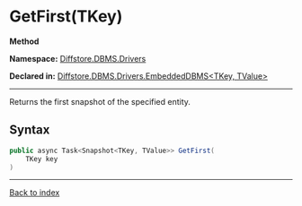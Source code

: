 # GetFirst(TKey)

**Method**

**Namespace:** [Diffstore.DBMS.Drivers](Diffstore.DBMS.Drivers.md)

**Declared in:** [Diffstore.DBMS.Drivers.EmbeddedDBMS<TKey, TValue>](Diffstore.DBMS.Drivers.EmbeddedDBMS{TKey,TValue}.md)

------



Returns the first snapshot of the specified entity.


## Syntax

```csharp
public async Task<Snapshot<TKey, TValue>> GetFirst(
	TKey key
)
```

------

[Back to index](index.md)